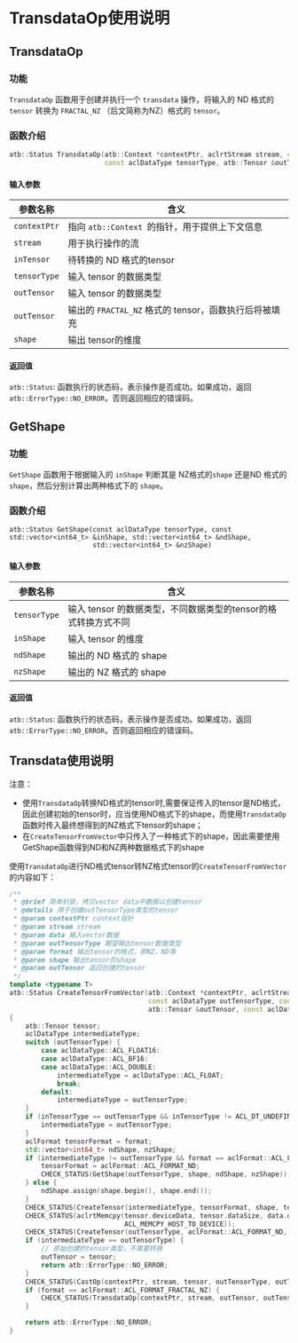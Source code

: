 # TransdataOp使用说明

## TransdataOp

### 功能

`TransdataOp` 函数用于创建并执行一个 `transdata` 操作，将输入的 ND 格式的 `tensor` 转换为 `FRACTAL_NZ` （后文简称为NZ）格式的 `tensor`。

### 函数介绍

```CPP
atb::Status TransdataOp(atb::Context *contextPtr, aclrtStream stream, const atb::Tensor inTensor,
                        const aclDataType tensorType, atb::Tensor &outTensor, std::vector<int64_t> shape)
```

#### 输入参数

| 参数名称| 含义 |
| --- | --- |
| `contextPtr` | 指向 `atb::Context `的指针，用于提供上下文信息 |
|`stream`  |  用于执行操作的流 |
|  `inTensor`| 待转换的 ND 格式的tensor |
|`tensorType`| 输入 tensor 的数据类型|
|`outTensor`|输入 tensor 的数据类型|
|`outTensor`|输出的 `FRACTAL_NZ` 格式的 tensor，函数执行后将被填充|
|`shape`|输出 tensor的维度|

#### 返回值

`atb::Status`: 函数执行的状态码，表示操作是否成功。如果成功，返回 `atb::ErrorType::NO_ERROR`，否则返回相应的错误码。

## GetShape

### 功能

`GetShape` 函数用于根据输入的 `inShape` 判断其是 NZ格式的`shape` 还是ND 格式的 `shape`，然后分别计算出两种格式下的 `shape`。

### 函数介绍

```
atb::Status GetShape(const aclDataType tensorType, const std::vector<int64_t> &inShape, std::vector<int64_t> &ndShape,
                     std::vector<int64_t> &nzShape)
```

#### 输入参数

| 参数名称| 含义 |
| --- | --- |
|  `tensorType`|输入 tensor 的数据类型，不同数据类型的tensor的格式转换方式不同  |
|  `inShape`|  输入 tensor 的维度|
|  `ndShape`|  输出的 ND 格式的 shape|
|`nzShape`  | 输出的 NZ 格式的 shape |

#### 返回值

`atb::Status`: 函数执行的状态码，表示操作是否成功。如果成功，返回 `atb::ErrorType::NO_ERROR`，否则返回相应的错误码。

## Transdata使用说明
注意：
- 使用`TransdataOp`转换ND格式的tensor时,需要保证传入的tensor是ND格式，因此创建初始的tensor时，应当使用ND格式下的shape，而使用`TransdataOp`函数时传入最终想得到的NZ格式下tensor的shape；
- 在`CreateTensorFromVector`中只传入了一种格式下的shape，因此需要使用GetShape函数得到ND和NZ两种数据格式下的shape

使用`TransdataOp`进行ND格式tensor转NZ格式tensor的`CreateTensorFromVector`的内容如下：

```C++
/**
 * @brief 简单封装，拷贝vector data中数据以创建tensor
 * @details 用于创建outTensorType类型的tensor
 * @param contextPtr context指针
 * @param stream stream
 * @param data 输入vector数据
 * @param outTensorType 期望输出tensor数据类型
 * @param format 输出tensor的格式，即NZ，ND等
 * @param shape 输出tensor的shape
 * @param outTensor 返回创建的tensor
 */
template <typename T>
atb::Status CreateTensorFromVector(atb::Context *contextPtr, aclrtStream stream, std::vector<T> data,
                                   const aclDataType outTensorType, const aclFormat format, std::vector<int64_t> shape,
                                   atb::Tensor &outTensor, const aclDataType inTensorType = ACL_DT_UNDEFINED)
{
    atb::Tensor tensor;
    aclDataType intermediateType;
    switch (outTensorType) {
        case aclDataType::ACL_FLOAT16:
        case aclDataType::ACL_BF16:
        case aclDataType::ACL_DOUBLE:
            intermediateType = aclDataType::ACL_FLOAT;
            break;
        default:
            intermediateType = outTensorType;
    }
    if (inTensorType == outTensorType && inTensorType != ACL_DT_UNDEFINED) {
        intermediateType = outTensorType;
    }
    aclFormat tensorFormat = format;
    std::vector<int64_t> ndShape, nzShape;
    if (intermediateType != outTensorType && format == aclFormat::ACL_FORMAT_FRACTAL_NZ) {
        tensorFormat = aclFormat::ACL_FORMAT_ND;
        CHECK_STATUS(GetShape(outTensorType, shape, ndShape, nzShape));
    } else {
        ndShape.assign(shape.begin(), shape.end());
    }
    CHECK_STATUS(CreateTensor(intermediateType, tensorFormat, shape, tensor));
    CHECK_STATUS(aclrtMemcpy(tensor.deviceData, tensor.dataSize, data.data(), sizeof(T) * data.size(),
                             ACL_MEMCPY_HOST_TO_DEVICE));
    CHECK_STATUS(CreateTensor(outTensorType, aclFormat::ACL_FORMAT_ND, ndShape, outTensor));
    if (intermediateType == outTensorType) {
        // 原始创建的tensor类型，不需要转换
        outTensor = tensor;
        return atb::ErrorType::NO_ERROR;
    }
    CHECK_STATUS(CastOp(contextPtr, stream, tensor, outTensorType, outTensor));
    if (format == aclFormat::ACL_FORMAT_FRACTAL_NZ) {
        CHECK_STATUS(TransdataOp(contextPtr, stream, outTensor, outTensorType, outTensor, nzShape));
    }

    return atb::ErrorType::NO_ERROR;
}
```